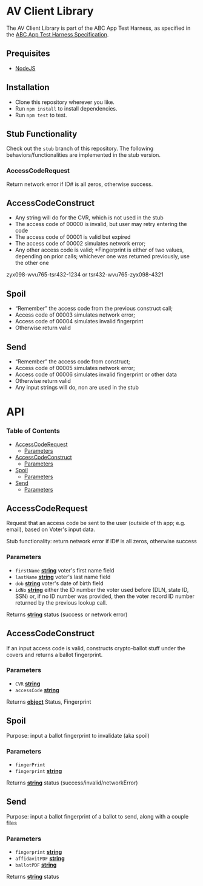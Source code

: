 # AV Client Library

The AV Client Library is part of the ABC App Test Harness, as specified in the [ABC App Test Harness Specification](https://docs.google.com/document/d/1MhLahmuhXRyN7MRSqfFrjUaS1xmQsViTZ2kJGbbDOuY/edit?usp=sharing).

## Prequisites

*   [NodeJS](https://nodejs.org/en/)

## Installation

*   Clone this repository wherever you like.
*   Run `npm install` to install dependencies.
*   Run `npm test` to test.

## Stub Functionality

Check out the `stub` branch of this repository.  The following behaviors/functionalities are
implemented in the stub version.

### AccessCodeRequest
Return network error if ID# is all zeros, otherwise success.

## AccessCodeConstruct
* Any string will do for the CVR, which is not used in the stub
* The access code of 00000 is invalid, but user may retry entering the code
* The access code of 00001 is valid but expired
* The access code of 00002 simulates network error;
* Any other access code is valid;
*Fingerprint is either of two values, depending on prior calls; whichever one was returned previously, use the other one

zyx098-wvu765-tsr432-1234 
or 
tsr432-wvu765-zyx098-4321

## Spoil
* “Remember” the access code from the previous construct call;
* Access code of 00003 simulates network error;
* Access code of 00004 simulates invalid fingerprint
* Otherwise return valid

## Send
* “Remember” the access code from construct;
* Access code of 00005 simulates network error;
* Access code of 00006 simulates invalid fingerprint or other data
* Otherwise return valid
* Any input strings will do, non are used in the stub



# API

<!-- Generated by documentation.js. Update this documentation by updating the source code. -->

### Table of Contents

*   [AccessCodeRequest](#accesscoderequest)
    *   [Parameters](#parameters)
*   [AccessCodeConstruct](#accesscodeconstruct)
    *   [Parameters](#parameters-1)
*   [Spoil](#spoil)
    *   [Parameters](#parameters-2)
*   [Send](#send)
    *   [Parameters](#parameters-3)

## AccessCodeRequest

Request that an access code be sent to the user
(outside of th app; e.g. email), based on Voter's
input data.

Stub functionality: return network error if ID# is all zeros,
otherwise success

### Parameters

*   `firstName` **[string](https://developer.mozilla.org/docs/Web/JavaScript/Reference/Global_Objects/String)** voter's first name field
*   `lastName` **[string](https://developer.mozilla.org/docs/Web/JavaScript/Reference/Global_Objects/String)** voter's last name field
*   `dob` **[string](https://developer.mozilla.org/docs/Web/JavaScript/Reference/Global_Objects/String)** voter's date of birth field
*   `idNo` **[string](https://developer.mozilla.org/docs/Web/JavaScript/Reference/Global_Objects/String)** either the ID number the voter used before
    (DLN, state ID, SSN) or, if no ID number was provided, then
    the voter record ID number returned by the previous lookup call.

Returns **[string](https://developer.mozilla.org/docs/Web/JavaScript/Reference/Global_Objects/String)** status (success or network error)

## AccessCodeConstruct

If an input access code is valid, constructs crypto-ballot stuff
under the covers and returns a ballot fingerprint.

### Parameters

*   `CVR` **[string](https://developer.mozilla.org/docs/Web/JavaScript/Reference/Global_Objects/String)** 
*   `accessCode` **[string](https://developer.mozilla.org/docs/Web/JavaScript/Reference/Global_Objects/String)** 

Returns **[object](https://developer.mozilla.org/docs/Web/JavaScript/Reference/Global_Objects/Object)** Status, Fingerprint

## Spoil

Purpose: input a ballot fingerprint to invalidate
(aka spoil)

### Parameters

*   `fingerPrint`  
*   `fingerprint` **[string](https://developer.mozilla.org/docs/Web/JavaScript/Reference/Global_Objects/String)** 

Returns **[string](https://developer.mozilla.org/docs/Web/JavaScript/Reference/Global_Objects/String)** status (success/invalid/networkError)

## Send

Purpose: input a ballot fingerprint of a ballot to send, along with
a couple files

### Parameters

*   `fingerprint` **[string](https://developer.mozilla.org/docs/Web/JavaScript/Reference/Global_Objects/String)** 
*   `affidavitPDF` **[string](https://developer.mozilla.org/docs/Web/JavaScript/Reference/Global_Objects/String)** 
*   `ballotPDF` **[string](https://developer.mozilla.org/docs/Web/JavaScript/Reference/Global_Objects/String)** 

Returns **[string](https://developer.mozilla.org/docs/Web/JavaScript/Reference/Global_Objects/String)** status

